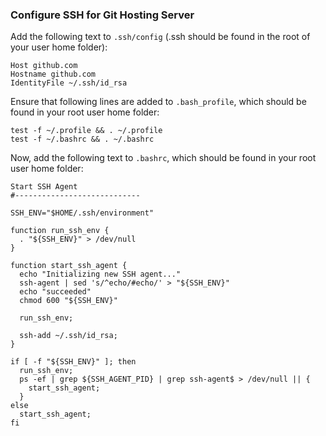 ### Configure SSH for Git Hosting Server
Add the following text to `.ssh/config` (.ssh should be found in the root of your user home folder):

```
Host github.com
Hostname github.com
IdentityFile ~/.ssh/id_rsa
```

Ensure that following lines are added to `.bash_profile`, which should be found in your root user home folder:

```
test -f ~/.profile && . ~/.profile
test -f ~/.bashrc && . ~/.bashrc
```

Now, add the following text to `.bashrc`, which should be found in your root user home folder:

```
Start SSH Agent
#----------------------------

SSH_ENV="$HOME/.ssh/environment"

function run_ssh_env {
  . "${SSH_ENV}" > /dev/null
}

function start_ssh_agent {
  echo "Initializing new SSH agent..."
  ssh-agent | sed 's/^echo/#echo/' > "${SSH_ENV}"
  echo "succeeded"
  chmod 600 "${SSH_ENV}"

  run_ssh_env;

  ssh-add ~/.ssh/id_rsa;
}

if [ -f "${SSH_ENV}" ]; then
  run_ssh_env;
  ps -ef | grep ${SSH_AGENT_PID} | grep ssh-agent$ > /dev/null || {
    start_ssh_agent;
  }
else
  start_ssh_agent;
fi
```

